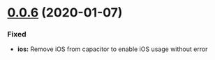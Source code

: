 # [0.0.6](https://github.com/Ad-Scientiam/capacitor-google-fit/compare/v0.0.5...v0.0.6) (2020-01-07)

### Fixed

* **ios:** Remove iOS from capacitor to enable iOS usage without error
